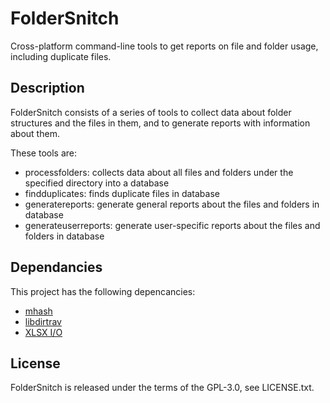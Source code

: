 FolderSnitch
============
Cross-platform command-line tools to get reports on file and folder usage, including duplicate files.

Description
-----------
FolderSnitch consists of a series of tools to collect data about folder structures and the files in them, and to generate reports with information about them.

These tools are:
- processfolders: collects data about all files and folders under the specified directory into a database
- findduplicates: finds duplicate files in database
- generatereports: generate general reports about the files and folders in database
- generateuserreports: generate user-specific reports about the files and folders in database

Dependancies
------------
This project has the following depencancies:
- [mhash](http://mhash.sourceforge.net/)
- [libdirtrav](https://github.com/brechtsanders/libdirtrav/)
- [XLSX I/O](http://brechtsanders.github.io/xlsxio/)

License
-------
FolderSnitch is released under the terms of the GPL-3.0, see LICENSE.txt.
